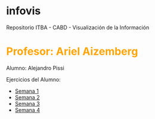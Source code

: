 # infovis

Repositorio ITBA - CABD - Visualización de la Información

<h1 style="color:#FFA500"> Profesor: Ariel Aizemberg </h1>
<!-- No está tomando el cambio de color -->

Alumno:   Alejandro Pissi

Ejercicios del Alumno:

* [Semana 1](https://apissi.github.io/infovis/s1/)
* [Semana 2](https://apissi.github.io/infovis/s2/)
* [Semana 3](https://apissi.github.io/infovis/s3/)
* [Semana 4](https://apissi.github.io/infovis/s4/)

